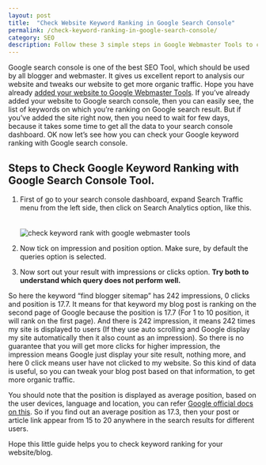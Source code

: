 ```yaml
---
layout: post
title:  "Check Website Keyword Ranking in Google Search Console"
permalink: /check-keyword-ranking-in-google-search-console/
category: SEO
description: Follow these 3 simple steps in Google Webmaster Tools to checkout, your keyword position in Google Search results.
---
```

Google search console is one of the best SEO Tool, which should be used by all blogger and webmaster. It gives us excellent report to analysis our website and tweaks our website to get more organic traffic. Hope you have already [added your website to Google Webmaster Tools](/add-website-to-google-search-console/ "Add your website in Google search console"). If you’ve already added your website to Google search console, then you can easily see, the list of keywords on which you’re ranking on Google search result. But if you’ve added the site right now, then you need to wait for few days, because it takes some time to get all the data to your search console dashboard. OK now let’s see how you can check your Google keyword ranking with Google search console.

## Steps to Check Google Keyword Ranking with Google Search Console Tool. ##

1.	First of go to your search console dashboard, expand Search Traffic menu from the left side, then click on Search Analytics option, like this.  <br/><br/><br/><img class="img-responsive" alt="check keyword rank with google webmaster tools" src="https://cdn.goyllo.com/seo/check-keyword-rank-with-google-webmaster-tools.png" title="check keyword rank with google webmaster tools" /><br/>

2.	Now tick on impression and position option. Make sure, by default the queries option is selected.

3.  Now sort out your result with impressions or clicks option. **Try both to understand which query does not perform well.**

So here the keyword “find blogger sitemap” has 242 impressions, 0 clicks and position is 17.7. It means for that keyword my blog post is ranking on the second page of Google because the position is 17.7 (For 1 to 10 position, it will rank on the first page). And there is 242 impression, it means 242 times my site is displayed to users (If they use auto scrolling and Google display my site automatically then it also count as an impression). So there is no guarantee that you will get more clicks for higher impression, the impression means Google just display your site result, nothing more, and here 0 click means user have not clicked to my website. So this kind of data is useful, so you can tweak your blog post based on that information, to get more organic traffic.

You should note that the position is displayed as average position, based on the user devices, language and location, you can refer <a href="https://support.google.com/webmasters/answer/6155685?hl=en#choosingmetrics" rel="nofollow" target="_blank">Google official docs on this</a>. So if you find out an average position as 17.3, then your post or article link appear from 15 to 20 anywhere in the search results for different users.

Hope this little guide helps you to check keyword ranking for your website/blog.
